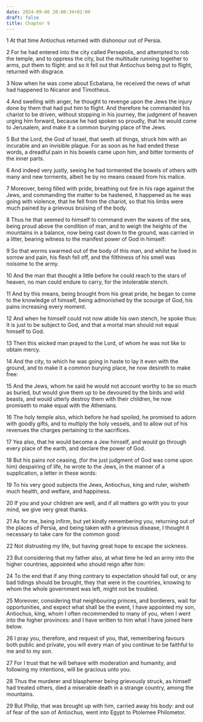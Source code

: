 ```yaml
---
date: 2024-09-06 20:00:34+02:00
draft: false
title: Chapter 9
---
```




1 At that time Antiochus returned with dishonour out of Persia.

2 For he had entered into the city called Persepolis, and attempted to rob the temple, and to oppress the city, but the multitude running together to arms, put them to flight: and so it fell out that Antiochus being put to flight, returned with disgrace.

3 Now when he was come about Ecbatana, he received the news of what had happened to Nicanor and Timotheus.

4 And swelling with anger, he thought to revenge upon the Jews the injury done by them that had put him to flight. And therefore he commanded his chariot to be driven, without stopping in his journey, the judgment of heaven urging him forward, because he had spoken so proudly, that he would come to Jerusalem, and make it a common burying place of the Jews.

5 But the Lord, the God of Israel, that seeth all things, struck him with an incurable and an invisible plague. For as soon as he had ended these words, a dreadful pain in his bowels came upon him, and bitter torments of the inner parts.

6 And indeed very justly, seeing he had tormented the bowels of others with many and new torments, albeit he by no means ceased from his malice.

7 Moreover, being filled with pride, breathing out fire in his rage against the Jews, and commanding the matter to be hastened, it happened as he was going with violence, that he fell from the chariot, so that his limbs were much pained by a grievous bruising of the body.

8 Thus he that seemed to himself to command even the waves of the sea, being proud above the condition of man, and to weigh the heights of the mountains in a balance, now being cast down to the ground, was carried in a litter, bearing witness to the manifest power of God in himself:

9 So that worms swarmed out of the body of this man, and whilst he lived in sorrow and pain, his flesh fell off, and the filthiness of his smell was noisome to the army.

10 And the man that thought a little before he could reach to the stars of heaven, no man could endure to carry, for the intolerable stench.

11 And by this means, being brought from his great pride, he began to come to the knowledge of himself, being admonished by the scourge of God, his pains increasing every moment.

12 And when he himself could not now abide his own stench, he spoke thus: It is just to be subject to God, and that a mortal man should not equal himself to God.

13 Then this wicked man prayed to the Lord, of whom he was not like to obtain mercy.

14 And the city, to which he was going in haste to lay it even with the ground, and to make it a common burying place, he now desireth to make free:

15 And the Jews, whom he said he would not account worthy to be so much as buried, but would give them up to be devoured by the birds and wild beasts, and would utterly destroy them with their children, he now promiseth to make equal with the Athenians.

16 The holy temple also, which before he had spoiled, he promised to adorn with goodly gifts, and to multiply the holy vessels, and to allow out of his revenues the charges pertaining to the sacrifices.

17 Yea also, that he would become a Jew himself, and would go through every place of the earth, and declare the power of God.

18 But his pains not ceasing, (for the just judgment of God was come upon him) despairing of life, he wrote to the Jews, in the manner of a supplication, a letter in these words:

19 To his very good subjects the Jews, Antiochus, king and ruler, wisheth much health, and welfare, and happiness.

20 If you and your children are well, and if all matters go with you to your mind, we give very great thanks.

21 As for me, being infirm, but yet kindly remembering you, returning out of the places of Persia, and being taken with a grievous disease, I thought it necessary to take care for the common good:

22 Not distrusting my life, but having great hope to escape the sickness.

23 But considering that my father also, at what time he led an army into the higher countries, appointed who should reign after him:

24 To the end that if any thing contrary to expectation should fall out, or any bad tidings should be brought, they that were in the countries, knowing to whom the whole government was left, might not be troubled.

25 Moreover, considering that neighbouring princes, and borderers, wait for opportunities, and expect what shall be the event, I have appointed my son, Antiochus, king, whom I often recommended to many of you, when I went into the higher provinces: and I have written to him what I have joined here below.

26 I pray you, therefore, and request of you, that, remembering favours both public and private, you will every man of you continue to be faithful to me and to my son.

27 For I trust that he will behave with moderation and humanity, and following my intentions, will be gracious unto you.

28 Thus the murderer and blasphemer being grievously struck, as himself had treated others, died a miserable death in a strange country, among the mountains.

29 But Philip, that was brought up with him, carried away his body: and out of fear of the son of Antiochus, went into Egypt to Ptolemee Philometor.

